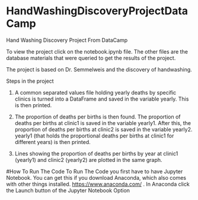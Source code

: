 # HandWashingDiscoveryProjectDataCamp
Hand Washing Discovery Project From DataCamp

To view the project click on the notebook.ipynb file. The other files are the database materials that were queried to get the results of the project.

The project is based on Dr. Semmelweis and the discovery of handwashing.

Steps in the project
1. A common separated values file holding yearly deaths by specific clinics is turned into a DataFrame and saved in the variable yearly. This is then printed.

2. The proportion of deaths per births is then found. The proportion of deaths per births at clinic1 is saved in the variable yearly1. After this, the proportion of deaths per births at clinic2 is saved in the variable yearly2. yearly1 (that holds the proportional deaths per births at clinic1 for different years) is then printed. 

3. Lines showing the proportion of deaths per births by year at clinic1 (yearly1) and clinic2 (yearly2) are plotted in the same graph. 



#How To Run The Code To Run The Code you first have to have Jupyter Notebook. You can get this if you download Anaconda, which also comes with other things installed. https://www.anaconda.com/ . In Anaconda click the Launch button of the Jupyter Notebook Option
